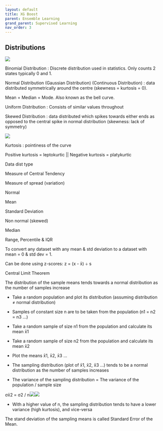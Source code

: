 ```yaml
---
layout: default
title: XG Boost
parent: Ensemble Learning
grand_parent: Supervised Learning
nav_order: 3
---
```




## Distributions


![](https://lh5.googleusercontent.com/5YCExoAhnLJzY1eSMR-hlINKnL70QKv0Akt7nTsyw0vUb8U_ZcElyLGa5QGiyXXBmY__IFRQU5SE28fGmOdJ0-mGxmeui7TnaGBetcY8ei3gpk6oQ2jiydIYMIhJPAV87aaSIisU)

Binomial Distribution  : Discrete distribution used in statistics. Only counts 2 states typically 0 and 1.



Normal Distribution (Gaussian Distribution) (Continuous Distribution) : data distributed symmetrically around the centre (skewness = kurtosis = 0).

Mean = Median = Mode. Also known as the bell curve.



Uniform Distribution : Consists of similar values throughout



Skewed Distribution : data distributed which spikes towards either ends as opposed to the central spike in normal distribution (skewness: lack of symmetry)

![](https://lh5.googleusercontent.com/xSFebQ4fS5oGd-c7NFnD8MeJWI_SmDj1xWIb9W4nA4MT84shpU9azJ2774EmUKOwVHlRF6fFTSDB5uJCku-4JM3MPPANVczNIOP5YRYr2ZIbvz3_ho73uAedH1I8ET_xewbYOjLZ)

Kurtosis : pointiness of the curve

Positive kurtosis = leptokurtic || Negative kurtosis = platykurtic




Data dist type

Measure of Central Tendency

Measure of spread (variation)

Normal

Mean

Standard Deviation

Non normal (skewed)

Median

Range, Percentile & IQR



To convert any dataset with any mean & std deviation to a dataset with mean = 0 & std dev = 1.

Can be done using z-scores: z = (x - x̄) ÷ s




Central Limit Theorem

The distribution of the sample means tends towards a normal distribution as the number of samples increase



-   Take a random population and plot its distribution (assuming distribution ≠ normal distribution)


-   Samples of constant size n are to be taken from the population (n1 = n2 = n3 …)

-   Take a random sample of size n1 from the population and calculate its mean x̄1

-   Take a random sample of size n2 from the population and calculate its mean x̄2

-   Plot the means x̄1, x̄2, x̄3 …

-   The sampling distribution (plot of x̄1, x̄2, x̄3 …) tends to be a normal distribution as the number of samples increases

-   The variance of the sampling distribution = The variance of the population / sample size


σx̄2 = σ2 / n![](https://lh3.googleusercontent.com/eH7u73SOU6FMMOTbdRfx2JqdESutPfl8ClVYTkk4KLO5_Aq5fP0QvVd4ViWDEZ6rqpIZehKkfa4kAwbN_aM5WnLRPl8N0odC1372kNU5_TokNNaLnHQHOp4pXQbQ1TkjAFpyph8l)![](https://lh3.googleusercontent.com/lIGbfcym_m1t1UMDYmKHJTwxDaBdlKUecB6o0RQ5amQ0lT6VuJAnDjJAoB-SaFQNssE9aPRHJw7_Qt4DgMOsjYfzuhFa3uqiKK5WVLlbcRckudz90njAj4JM0t7E1HY1RSrp8PeN)

-   With a higher value of n, the sampling distribution tends to have a lower variance (high kurtosis), and vice-versa


The stand deviation of the sampling means is called Standard Error of the Mean.
